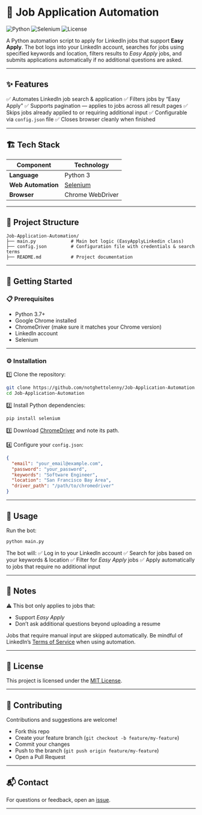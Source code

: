 # 🤖 Job Application Automation

![Python](https://img.shields.io/badge/built%20with-Python-3776AB?style=flat\&logo=python\&logoColor=white)
![Selenium](https://img.shields.io/badge/library-Selenium-43B02A?style=flat\&logo=selenium\&logoColor=white)
![License](https://img.shields.io/badge/license-MIT-blue.svg)

A Python automation script to apply for LinkedIn jobs that support **Easy Apply**.
The bot logs into your LinkedIn account, searches for jobs using specified keywords and location, filters results to *Easy Apply* jobs, and submits applications automatically if no additional questions are asked.

---

## ✨ Features

✅ Automates LinkedIn job search & application
✅ Filters jobs by “Easy Apply”
✅ Supports pagination — applies to jobs across all result pages
✅ Skips jobs already applied to or requiring additional input
✅ Configurable via `config.json` file
✅ Closes browser cleanly when finished

---

## 🏗️ Tech Stack

| Component          | Technology                            |
| ------------------ | ------------------------------------- |
| **Language**       | Python 3                              |
| **Web Automation** | [Selenium](https://www.selenium.dev/) |
| **Browser**        | Chrome WebDriver                      |

---

## 📁 Project Structure

```
Job-Application-Automation/
├── main.py             # Main bot logic (EasyApplyLinkedin class)
├── config.json         # Configuration file with credentials & search terms
├── README.md           # Project documentation
```

---

## 🚀 Getting Started

### 📋 Prerequisites

* Python 3.7+
* Google Chrome installed
* ChromeDriver (make sure it matches your Chrome version)
* LinkedIn account
* Selenium

---

### ⚙️ Installation

1️⃣ Clone the repository:

```bash
git clone https://github.com/notghettolenny/Job-Application-Automation.git
cd Job-Application-Automation
```

2️⃣ Install Python dependencies:

```bash
pip install selenium
```

3️⃣ Download [ChromeDriver](https://sites.google.com/a/chromium.org/chromedriver/) and note its path.

4️⃣ Configure your `config.json`:

```json
{
  "email": "your_email@example.com",
  "password": "your_password",
  "keywords": "Software Engineer",
  "location": "San Francisco Bay Area",
  "driver_path": "/path/to/chromedriver"
}
```

---

## 🐍 Usage

Run the bot:

```bash
python main.py
```

The bot will:
✅ Log in to your LinkedIn account
✅ Search for jobs based on your keywords & location
✅ Filter for *Easy Apply* jobs
✅ Apply automatically to jobs that require no additional input

---

## 📝 Notes

⚠️ This bot only applies to jobs that:

* Support *Easy Apply*
* Don’t ask additional questions beyond uploading a resume

Jobs that require manual input are skipped automatically.
Be mindful of LinkedIn’s [Terms of Service](https://www.linkedin.com/legal/user-agreement) when using automation.

---

## 📄 License

This project is licensed under the [MIT License](LICENSE).

---

## 🤝 Contributing

Contributions and suggestions are welcome!

* Fork this repo
* Create your feature branch (`git checkout -b feature/my-feature`)
* Commit your changes
* Push to the branch (`git push origin feature/my-feature`)
* Open a Pull Request

---

## 📬 Contact

For questions or feedback, open an [issue](https://github.com/notghettolenny/Job-Application-Automation/issues).

---

